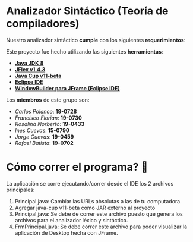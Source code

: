 # Analizador Sintáctico (Teoría de compiladores)

Nuestro analizador sintáctico **cumple** con los siguientes **requerimientos**:

Este proyecto fue hecho utilizando las siguientes **herramientas**:
* [**Java JDK 8**](https://www.oracle.com/java/technologies/javase/javase-jdk8-downloads.html)
* [**JFlex v1.4.3**](https://mega.nz/#!kp5wmSTR!VRGITdbm5zuSWDMeZ8hVgVYWCNl-J0gMcAqQ2k8FBfM)
* [**Java Cup v11-beta**](https://mega.nz/file/i1o0XSiJ#DEFCsJhDOTvvtCuBmw3rsdmS65IRkZdMaBrx2T6jCKA)
* [**Eclipse IDE**](https://www.eclipse.org/downloads/)
* [**WindowBuilder para JFrame (Eclipse IDE)**](https://es.stackoverflow.com/questions/102406/como-agregar-jframe-en-eclipse)

Los **miembros** de este grupo son:
* *Carlos Polanco*: **19-0728**
* *Francisco Florian*: **19-0730**
* *Rosalina Norberto*: **19-0433**
* *Ines Cuevas*: **15-0790**
* *Jorge Cuevas*: **19-0459**
* *Rafael Batista*: **19-0702**

# Cómo correr el programa? :thinking:

La aplicación se corre ejecutando/correr desde el IDE los 2 archivos principales:

1. Principal.java: Cambiar las URLs absolutas a las de tu computadora.
2. Agregar java-cup v11-beta como JAR externo al proyecto
3. Principal.java: Se debe de correr este archivo puesto que genera los archivos para el analizador léxico y sintáctico.
4. FrmPrincipal.java: Se debe correr este archivo para poder visualizar la aplicación de Desktop hecha con JFrame.
